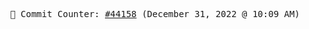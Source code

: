 <p align="center">
    <samp>
        📮 Commit Counter: <a href="https://github.com/Javascript-void0/Javascript-void0/commits/main">#44158</a> (December 31, 2022 @ 10:09 AM)
    </samp>
</p>